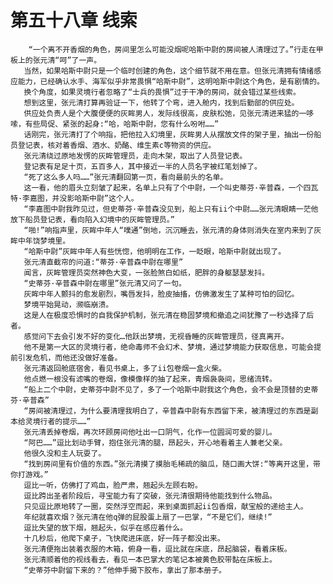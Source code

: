 # 第五十八章 线索
        “一个离不开香烟的角色，房间里怎么可能没烟呢哈斯中尉的房间被人清理过了。”行走在甲板上的张元清“呵”了一声。
       当然，如果哈斯中尉只是一个临时创建的角色，这个细节就不用在意。但张元清拥有情绪感应能力，已经确认水手、海军似乎非常畏惧“哈斯中尉”，这明哈斯中尉这个角色，是有剧情的。
       换个角度，如果灵境行者忽略了“士兵的畏惧”过于干净的房间，就会错过某些线索。
       想到这里，张元清打算再验证一下，他转了个弯，进入舱内，找到后勤部的供应处。
       供应处负责人是个大腹便便的灰眸男人，发际线很高，皮肤松弛，见张元清进来猛的一哆嗦，有些局促、紧张的起身:“哈，哈斯中尉，您有什么吩咐……”
       话刚完，张元清打了个响指，把他拉入幻境里，灰眸男人从摆放文件的架子里，抽出一份船员登记表，核对着香烟、酒水、奶酪、维生素c等物资的供应。
       张元清绕过原地发愣的灰眸管理员，走向木架，取出了人员登记表。
       登记表有足足十页，五百多人，其中接近一半的人员名字被红笔划掉了。
       “死了这么多人吗……”张元清翻回第一页，看向最前头的名单。
       这一看，他的眉头立刻皱了起来，名单上只有了个中尉，一个叫史蒂芬·辛普森，一个四瓦特·李嘉图，并没影哈斯中尉”这个人。
       “李嘉图中尉我昨见过，但史蒂芬·辛普森没见到，船上只有ii个中尉……张元清眼睛一茫他放下船员登记表，看向陷入幻境中的灰眸管理员。”
       “啪!”响指声里，灰眸中年人“噗通”倒地，沉沉睡去，张元清的身体则消失在室内来到了灰眸中年饶梦境里。
       “哈斯中尉”灰眸中年人有些恍惚，他明明在工作，一眨眼，哈斯中尉就出现了。
       张元清直截帘的问道:“蒂芬·辛普森中尉在哪里”
       闻言，灰眸管理员突然神色大变，一张脸煞白如纸，肥胖的身躯瑟瑟发抖。
       “史蒂芬·辛普森中尉在哪里”张元清又问了一句。
       灰眸中年人颤抖的愈发剧烈，嘴唇发抖，脸皮抽搐，仿佛激发生了某种可怕的回忆。
       梦境平始晃动，濒临崩溃。
       这是人在极度恐惧时的自我保护机制，张元清在稳固梦境和撤追之间犹豫了一秒选择了后者。
       感觉问下去会引发不好的变化…他跃出梦境，无视昏睡的灰眸管理员，径真离开。
       他不是第一大区的灵境行者，绝命毒师不会幻术、梦境，通过梦境能力获取信息，可能会提前引发危机，而他还没做好准备。
       张元清返回舱底宿舍，看见书桌上，多了ii包卷烟一盒火柴。
       他点燃一根没有滤嘴的卷烟，像模像样的抽了起来，青烟袅袅间，思绪流转。
       “船上二个中尉，史蒂芬中尉不见了，多了一个哈斯中尉我这个角色，会不会是顶替的史蒂芬·辛普森”
       “房间被清理过，为什么要清理我明白了，辛普森中尉有东西留下来，被清理过的东西是副本给灵境行者的提示……”
       张元清丢掉卷烟，再次环顾房间他吐出一口阴气，化作一位圆润可爱的婴儿。
       “阿巴……”逗比划动手臂，抱住张元清的腿，昂起头，开心地看着主人兼老父亲。
       他很久没和主人玩耍了。
       “找到房间里有价值的东西。”张元清摸了摸胎毛稀疏的脑瓜，随口画大饼:“等离开这里，带你打游戏。”
       逗比一听，仿佛打了鸡血，脸严肃，翘起头左顾右盼。
       逗比跨出圣者阶段后，寻宝能力有了突破，张元清很期待他能找到什么物品。
       只见逗比原地转了一圈，突然浮空而起，来到桌面抓起ii包香烟，献宝般的递给主人。
       年纪就喜欢烟？张元清在他q弹的屁股蛋上扇了一巴掌，“不是它们，继续!”
       逗比失望的放下烟，翘起头，似乎在感应着什么。
       十几秒后，他爬下桌子，飞快爬进床底，好一阵子都没出来。
       张元清便拖出装着衣服的木箱，俯身一看，逗比就在床底，昂起脑袋，看着床板。
       张元清顺着他的视线看去，看见一本巴掌大的笔记本被黄色胶带黏在床板上。
       “史蒂芬中尉留下来的？”他伸手揭下胶布，拿出了那本册子。